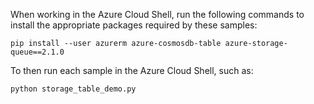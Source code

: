 When working in the Azure Cloud Shell, run the following commands to install the appropriate packages required by these samples:

```
pip install --user azurerm azure-cosmosdb-table azure-storage-queue==2.1.0
```

To then run each sample in the Azure Cloud Shell, such as:

```
python storage_table_demo.py
```
